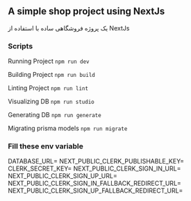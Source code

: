 ## A simple shop project using NextJs

یک پروژه فروشگاهی ساده با استفاده از NextJs

### Scripts

Running Project
`npm run dev`

Building Project
`npm run build`

Linting Project
`npm run lint`

Visualizing DB
`npm run studio`

Generating DB
`npm run generate`

Migrating prisma models
`npm run migrate`

### Fill these env variable

DATABASE_URL=
NEXT_PUBLIC_CLERK_PUBLISHABLE_KEY=
CLERK_SECRET_KEY=
NEXT_PUBLIC_CLERK_SIGN_IN_URL=
NEXT_PUBLIC_CLERK_SIGN_UP_URL=
NEXT_PUBLIC_CLERK_SIGN_IN_FALLBACK_REDIRECT_URL=
NEXT_PUBLIC_CLERK_SIGN_UP_FALLBACK_REDIRECT_URL=
